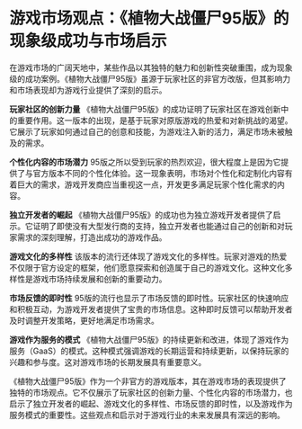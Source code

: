 # 游戏市场观点：《植物大战僵尸95版》的现象级成功与市场启示

在游戏市场的广阔天地中，某些作品以其独特的魅力和创新性突破重围，成为现象级的成功案例。《植物大战僵尸95版》虽源于玩家社区的非官方改版，但其影响力和市场表现却为游戏行业提供了深刻的启示。

**玩家社区的创新力量**
《植物大战僵尸95版》的成功证明了玩家社区在游戏创新中的重要作用。这一版本的出现，是基于玩家对原版游戏的热爱和对新挑战的渴望。它展示了玩家如何通过自己的创意和技能，为游戏注入新的活力，满足市场未被触及的需求。

**个性化内容的市场潜力**
95版之所以受到玩家的热烈欢迎，很大程度上是因为它提供了与官方版本不同的个性化体验。这一现象表明，市场对个性化和定制化内容有着巨大的需求，游戏开发商应当重视这一点，开发更多满足玩家个性化需求的内容。

**独立开发者的崛起**
《植物大战僵尸95版》的成功也为独立游戏开发者提供了启示。它证明了即使没有大型发行商的支持，独立开发者也能通过自己的创新和对玩家需求的深刻理解，打造出成功的游戏作品。

**游戏文化的多样性**
该版本的流行还体现了游戏文化的多样性。玩家对游戏的热爱不仅限于官方设定的框架，他们愿意探索和创造属于自己的游戏文化。这种文化多样性是游戏市场持续发展和创新的重要动力。

**市场反馈的即时性**
95版的流行也显示了市场反馈的即时性。玩家社区的快速响应和积极互动，为游戏开发者提供了宝贵的市场信息。这种即时反馈可以帮助开发者及时调整开发策略，更好地满足市场需求。

**游戏作为服务的模式**
《植物大战僵尸95版》的持续更新和改进，体现了游戏作为服务（GaaS）的模式。这种模式强调游戏的长期运营和持续更新，以保持玩家的兴趣和参与度。这对游戏市场的长期发展具有重要意义。

《植物大战僵尸95版》作为一个非官方的游戏版本，其在游戏市场的表现提供了独特的市场观点。它不仅展示了玩家社区的创新力量、个性化内容的市场潜力，也启示了独立开发者的崛起、游戏文化的多样性、市场反馈的即时性，以及游戏作为服务模式的重要性。这些观点和启示对于游戏行业的未来发展具有深远的影响。